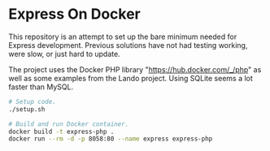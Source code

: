 # Express On Docker

This repository is an attempt to set up the bare minimum needed for Express development. Previous solutions have not had testing working, were slow, or just hard to update. 

The project uses the Docker PHP library "https://hub.docker.com/_/php" as well as some examples from the Lando project. Using SQLite seems a lot faster than MySQL.

```bash
# Setup code.
./setup.sh

# Build and run Docker container.
docker build -t express-php .
docker run --rm -d -p 8058:80 --name express express-php
```
